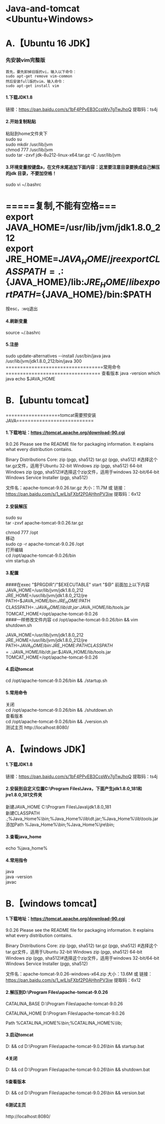 # Java-and-tomcat  <Ubuntu+Windows>
#  A.【Ubuntu 16 JDK】

###   先安装vim完整版
```
首先，要先卸掉旧版的vi，输入以下命令：
sudo apt-get remove vim-common
然后安装full版的vim，输入命令：
sudo apt-get install vim
```
#### 1.下载JDK1.8
链接：https://pan.baidu.com/s/1bF4PPvEB3CcpWv7gTwJhoQ 
提取码：ts4j 

#### 2.开始复制粘贴
粘贴到home文件夹下   
sudo su  
sudo mkdir /usr/lib/jvm  
chmod 777 /usr/lib/jvm  
sudo tar -zxvf jdk-8u212-linux-x64.tar.gz -C /usr/lib/jvm  

#### 3.环境变量按键盘a，在文件末尾追加下面内容：这里要注意目录要换成自己解压的jdk 目录，不要加空格！
sudo vi ~/.bashrc



=====复制,不能有空格===  
export JAVA_HOME=/usr/lib/jvm/jdk1.8.0_212  
export JRE_HOME=${JAVA_HOME}/jre  
export CLASSPATH=.:${JAVA_HOME}/lib:${JRE_HOME}/lib  
export PATH=${JAVA_HOME}/bin:$PATH  
===============================================================
按esc，:wq退出

#### 4.刷新变量
source ~/.bashrc  

#### 5.注册  
sudo update-alternatives --install /usr/bin/java java /usr/lib/jvm/jdk1.8.0_212/bin/java 300
==================================常用命令=================================
查看版本
java -version
which java
echo $JAVA_HOME

#  B.【ubuntu tomcat】
===================tomcat需要预安装JAVA===========================
#### 1.下载地址：https://tomcat.apache.org/download-90.cgi

9.0.26
Please see the README file for packaging information. It explains what every distribution contains.

Binary Distributions
Core:
zip (pgp, sha512)
tar.gz (pgp, sha512)  #选择这个tar.gz文件，适用于Ubuntu
32-bit Windows zip (pgp, sha512)
64-bit Windows zip (pgp, sha512)#选择这个zip文件，适用于windows
32-bit/64-bit Windows Service Installer (pgp, sha512)

文件名：apache-tomcat-9.0.26.tar.gz
大小：11.7M
或
链接：https://pan.baidu.com/s/1_wlLlsFXbf2P0AHhnPV3iw 
提取码：6x12 

#### 2.安装解压
sudo su  
tar -zxvf apache-tomcat-9.0.26.tar.gz  

chmod 777 /opt  
移动  
sudo cp -r apache-tomcat-9.0.26   /opt  
打开编辑  
cd /opt/apache-tomcat-9.0.26/bin  
vim startup.sh
#### 3.配置
####在exec "$PRGDIR"/"$EXECUTABLE" start "$@" 前面加上以下内容
JAVA_HOME=/usr/lib/jvm/jdk1.8.0_212  
JRE_HOME=/usr/lib/jvm/jdk1.8.0_212/jre  
PATH=$JAVA_HOME/bin:$JRE_HOME:$PATH  
CLASSPATH=.:$JAVA_HOME/lib/dt.jar:$JAVA_HOME/lib/tools.jar  
TOMCAT_HOME=/opt/apache-tomcat-9.0.26  
####一样修改文件内容
cd /opt/apache-tomcat-9.0.26/bin && vim shutdown.sh  

JAVA_HOME=/usr/lib/jvm/jdk1.8.0_212  
JRE_HOME=/usr/lib/jvm/jdk1.8.0_212/jre  
PATH=$JAVA_HOME/bin:$JRE_HOME:$PATH  
CLASSPATH=.:$JAVA_HOME/lib/dt.jar:$JAVA_HOME/lib/tools.jar  
TOMCAT_HOME=/opt/apache-tomcat-9.0.26  

#### 4.启动tomcat
cd /opt/apache-tomcat-9.0.26/bin && ./startup.sh  
#### 5.常用命令  
关闭  
cd /opt/apache-tomcat-9.0.26/bin && ./shutdown.sh  
查看版本  
cd /opt/apache-tomcat-9.0.26/bin && ./version.sh  
测试主页
http://localhost:8080/  
#  A.【windows JDK】
#### 1.下载JDK1.8
链接：https://pan.baidu.com/s/1bF4PPvEB3CcpWv7gTwJhoQ 
提取码：ts4j 

#### 2.安装到自定义位置C:\Program Files\Java，下面产生jdk1.8.0_181和jre1.8.0_181文件夹
新建JAVA_HOME
C:\Program Files\Java\jdk1.8.0_181  
新建CLASSPATH
.;%Java_Home%\bin;%Java_Home%\lib\dt.jar;%Java_Home%\lib\tools.jar  
添加Path
%Java_Home%\bin;%Java_Home%\jre\bin;  
#### 3.查看java_home
echo %java_home%  
#### 4.常用指令
java  
java -version  
javac  

#  B.【windows tomcat】

#### 1.下载地址：https://tomcat.apache.org/download-90.cgi

9.0.26
Please see the README file for packaging information. It explains what every distribution contains.

Binary Distributions
Core:
zip (pgp, sha512)
tar.gz (pgp, sha512)  #选择这个tar.gz文件，适用于Ubuntu
32-bit Windows zip (pgp, sha512)
64-bit Windows zip (pgp, sha512)#选择这个zip文件，适用于windows
32-bit/64-bit Windows Service Installer (pgp, sha512)

文件名：apache-tomcat-9.0.26-windows-x64.zip
大小：13.6M
或
链接：https://pan.baidu.com/s/1_wlLlsFXbf2P0AHhnPV3iw 
提取码：6x12 

#### 2.解压到D:\Program Files\apache-tomcat-9.0.26  

CATALINA_BASE
D:\Program Files\apache-tomcat-9.0.26  

CATALINA_HOME
D:\Program Files\apache-tomcat-9.0.26  

Path
%CATALINA_HOME%\bin;%CATALINA_HOME%\lib;  

#### 3.启动tomcat
D: && cd D:\Program Files\apache-tomcat-9.0.26\bin && startup.bat  

#### 4关闭
D: && cd D:\Program Files\apache-tomcat-9.0.26\bin && shutdown.bat  

#### 5查看版本
D: && cd D:\Program Files\apache-tomcat-9.0.26\bin && version.bat  

#### 6测试主页
http://localhost:8080/  
